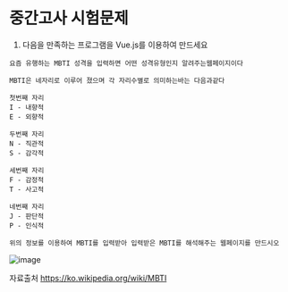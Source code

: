 # 중간고사 시험문제

1. 다음을 만족하는 프로그램을 Vue.js를 이용하여 만드세요

```
요즘 유행하는 MBTI 성격을 입력하면 어떤 성격유형인지 알려주는웹페이지이다

MBTI은 네자리로 이루어 졌으며 각 자리수별로 의미하는바는 다음과같다

첫번째 자리
I - 내향적
E - 외향적

두번째 자리 
N - 직관적
S - 감각적

세번째 자리
F - 감정적
T - 사고적

네번째 자리
J - 판단적
P - 인식적

위의 정보를 이용하여 MBTI를 입력받아 입력받은 MBTI를 해석해주는 웹페이지를 만드시오
```

![image](https://user-images.githubusercontent.com/21700482/163701977-06ac29cc-a831-4878-ba98-728dca6af44b.png)


자료출처
https://ko.wikipedia.org/wiki/MBTI
